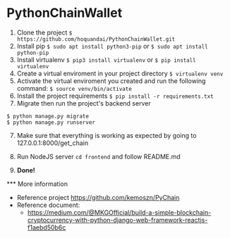 # PythonChainWallet

1. Clone the project 
`$ https://github.com/hoquandai/PythonChainWallet.git`
2. Install pip 
`$ sudo apt install python3-pip` or `$ sudo apt install python-pip`
2. Install virtualenv 
`$ pip3 install virtualenv` or `$ pip install virtualenv`
3. Create a virtual enviroment in your project directory 
`$ virtualenv venv`
4. Activate the virtual enviroment you created and run the following command:
`$ source venv/bin/activate`
5. Install the project requirements 
`$ pip install -r requirements.txt`
6. Migrate then run the project's backend server 
``` 
$ python manage.py migrate
$ python manage.py runserver 
```
7. Make sure that everything is working as expected by going to 127.0.0.1:8000/get_chain 
8. Run NodeJS server
`cd frontend` and follow README.md

9. **Done!**

*** More information
 - Reference project https://github.com/kemoszn/PyChain
 - Reference document:
    - https://medium.com/@MKGOfficial/build-a-simple-blockchain-cryptocurrency-with-python-django-web-framework-reactjs-f1aebd50b6c
